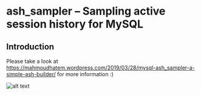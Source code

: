 ash_sampler – Sampling active session history for MySQL
=============================================================

Introduction
------------
Please take a look at https://mahmoudhatem.wordpress.com/2019/03/28/mysql-ash_sampler-a-simple-ash-builder/ for more information :)

![alt text](https://mahmoudhatem.files.wordpress.com/2019/03/capture-17.png)



